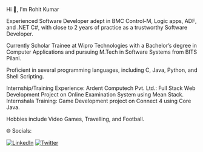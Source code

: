 Hi 👋, I'm Rohit Kumar

Experienced Software Developer adept in BMC Control-M, Logic apps, ADF, and .NET C#, with close to 2 years of practice as a trustworthy Software Developer. 

Currently Scholar Trainee at Wipro Technologies with a Bachelor’s degree in Computer Applications and pursuing M.Tech in Software Systems from BITS Pilani. 

Proficient in several programming languages, including C, Java, Python, and Shell Scripting.

Internship/Training Experience: 
Ardent Computech Pvt. Ltd.: Full Stack Web Development Project on Online Examination System using Mean Stack.
Internshala Training: Game Development project on Connect 4 using Core Java.

Hobbies include Video Games, Travelling, and Football.

🌐 Socials:

[![LinkedIn](https://img.shields.io/badge/LinkedIn-%230077B5.svg?logo=linkedin&logoColor=white)](https://linkedin.com/in/rohit323) 
[![Twitter](https://img.shields.io/badge/Twitter-%231DA1F2.svg?logo=Twitter&logoColor=white)](https://twitter.com/RohitK181) 
